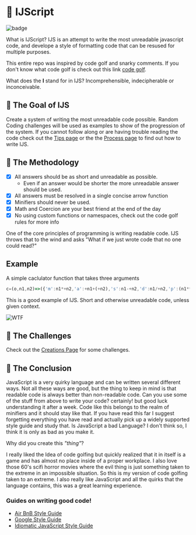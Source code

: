 # :japanese_goblin: IJScript

![badge](https://img.shields.io/badge/Version-1.0-green)

What is IJScript? IJS is an attempt to write the most unreadable javascript code, and develope a style of formatting code that can be resused for multiple purposes.

This entire repo was inspired by code golf and snarky comments. If you don't know what code golf is check out this link [code golf](https://dev.to/healeycodes/answered-what-the-heck-is-code-golf-48pi). 

What does the **I** stand for in IJS? Incomprehensible, indecipherable or inconceivable.

## :dart: The Goal of IJS

Create a system of writing the most unreadable code possible. Random Coding challenges will be used as examples to show of the progression of the system. If you cannot follow along or are having trouble reading the code check out the [Tips page](Tips.md) or the the [Process page](Process.md) to find out how to write IJS.

## :art: The Methodology

- [x] All answers should be as short and unreadable as possible.
  - Even if an answer would be shorter the more unreadable answer should be used.
- [x] All answers must be resolved in a single concise arrow function
- [x] Minifiers should never be used.
- [x] Math and Coercion are your best friend at the end of the day
- [x] No using custom functions or namespaces, check out the code golf rules for more info

One of the core principles of programming is writing readable code. IJS throws that to the wind and asks "What if we just wrote code that no one could read?"

## Example

A simple caclulator function that takes three arguments

```JavaScript
c=(o,n1,n2)=>({'m':n1*+n2,'a':+n1+(+n2),'s':n1-+n2,'d':n1/+n2,'p':(n1**+n2)}[o[0]]||'undefined operator');
```

This is a good example of IJS. Short and otherwise unreadable code, unless given context.

![WTF](https://media.tenor.com/images/88d97fbeb4a01f923012b103417f7cb1/tenor.gif)

## :100: The Challenges

Check out the [Creations Page](Creations.md) for some challenges.

## :tada:	The Conclusion

JavaScript is a very quirky language and can be written several different ways. Not all these ways are good, but the thing to keep in mind is that readable code is always better than non-readable code. Can you use some of the stuff from above to write your code? certainly! but good luck understanding it after a week. Code like this belongs to the realm of minifiers and it should stay like that. If you have read this far I suggest forgetting everything you have read and actually pick up a widely supported style guide and study that. Is JavaScript a bad Language? I don't think so, I think it is only as bad as you make it.

Why did you create this *"thing"*?

I really liked the Idea of code golfing but quickly realized that it in itself is a game and has almost no place inside of a proper workplace. I also love those 60's scifi horror movies where the evil thing is just something taken to the extreme in an impossible situation.
So this is my version of code golfing taken to an extreme. I also really like JavaScript and all the quirks that the language contains, this was a great learning experience.

### Guides on writing good code!

- [Air BnB Style Guide](https://github.com/airbnb/javascript)
- [Google Style Guide](https://google.github.io/styleguide/jsguide.html)
- [Idiomatic JavaScript Style Guide](https://github.com/rwaldron/idiomatic.js/)
